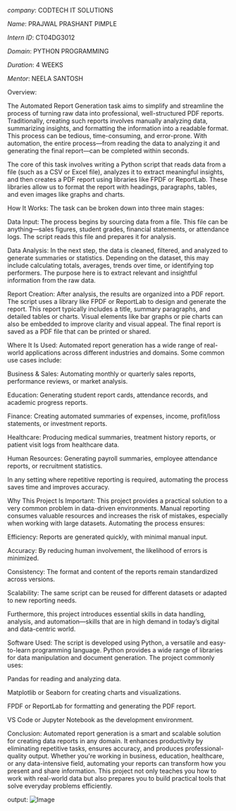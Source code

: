 *company*: CODTECH IT SOLUTIONS

*Name*: PRAJWAL PRASHANT PIMPLE

*Intern ID*: CT04DG3012

*Domain*: PYTHON PROGRAMMING

*Duration*: 4 WEEKS

*Mentor*: NEELA SANTOSH

 Overview:

The Automated Report Generation task aims to simplify and streamline the process of turning raw data into professional, well-structured PDF reports. Traditionally, creating such reports involves manually analyzing data, summarizing insights, and formatting the information into a readable format. This process can be tedious, time-consuming, and error-prone. With automation, the entire process—from reading the data to analyzing it and generating the final report—can be completed within seconds.

The core of this task involves writing a Python script that reads data from a file (such as a CSV or Excel file), analyzes it to extract meaningful insights, and then creates a PDF report using libraries like FPDF or ReportLab. These libraries allow us to format the report with headings, paragraphs, tables, and even images like graphs and charts.

How It Works:
The task can be broken down into three main stages:

Data Input:
The process begins by sourcing data from a file. This file can be anything—sales figures, student grades, financial statements, or attendance logs. The script reads this file and prepares it for analysis.

Data Analysis:
In the next step, the data is cleaned, filtered, and analyzed to generate summaries or statistics. Depending on the dataset, this may include calculating totals, averages, trends over time, or identifying top performers. The purpose here is to extract relevant and insightful information from the raw data.

Report Creation:
After analysis, the results are organized into a PDF report. The script uses a library like FPDF or ReportLab to design and generate the report. This report typically includes a title, summary paragraphs, and detailed tables or charts. Visual elements like bar graphs or pie charts can also be embedded to improve clarity and visual appeal. The final report is saved as a PDF file that can be printed or shared.

Where It Is Used:
Automated report generation has a wide range of real-world applications across different industries and domains. Some common use cases include:

Business & Sales: Automating monthly or quarterly sales reports, performance reviews, or market analysis.

Education: Generating student report cards, attendance records, and academic progress reports.

Finance: Creating automated summaries of expenses, income, profit/loss statements, or investment reports.

Healthcare: Producing medical summaries, treatment history reports, or patient visit logs from healthcare data.

Human Resources: Generating payroll summaries, employee attendance reports, or recruitment statistics.

In any setting where repetitive reporting is required, automating the process saves time and improves accuracy.

Why This Project Is Important:
This project provides a practical solution to a very common problem in data-driven environments. Manual reporting consumes valuable resources and increases the risk of mistakes, especially when working with large datasets. Automating the process ensures:

Efficiency: Reports are generated quickly, with minimal manual input.

Accuracy: By reducing human involvement, the likelihood of errors is minimized.

Consistency: The format and content of the reports remain standardized across versions.

Scalability: The same script can be reused for different datasets or adapted to new reporting needs.

Furthermore, this project introduces essential skills in data handling, analysis, and automation—skills that are in high demand in today’s digital and data-centric world.

Software Used:
The script is developed using Python, a versatile and easy-to-learn programming language. Python provides a wide range of libraries for data manipulation and document generation. The project commonly uses:

Pandas for reading and analyzing data.

Matplotlib or Seaborn for creating charts and visualizations.

FPDF or ReportLab for formatting and generating the PDF report.

VS Code or Jupyter Notebook as the development environment.

Conclusion:
Automated report generation is a smart and scalable solution for creating data reports in any domain. It enhances productivity by eliminating repetitive tasks, ensures accuracy, and produces professional-quality output. Whether you're working in business, education, healthcare, or any data-intensive field, automating your reports can transform how you present and share information. This project not only teaches you how to work with real-world data but also prepares you to build practical tools that solve everyday problems efficiently.

output:
![Image](https://github.com/user-attachments/assets/5886a797-96a5-4612-bb1b-516de35a0f61)

